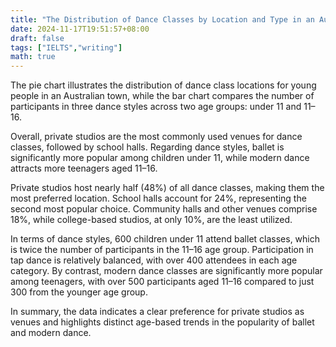```yaml
---
title: "The Distribution of Dance Classes by Location and Type in an Australian Town"
date: 2024-11-17T19:51:57+08:00
draft: false
tags: ["IELTS","writing"]
math: true
---
```


The pie chart illustrates the distribution of dance class locations for young people in an Australian town, while the bar chart compares the number of participants in three dance styles across two age groups: under 11 and 11–16.

Overall, private studios are the most commonly used venues for dance classes, followed by school halls. Regarding dance styles, ballet is significantly more popular among children under 11, while modern dance attracts more teenagers aged 11–16.

Private studios host nearly half (48%) of all dance classes, making them the most preferred location. School halls account for 24%, representing the second most popular choice. Community halls and other venues comprise 18%, while college-based studios, at only 10%, are the least utilized.

In terms of dance styles, 600 children under 11 attend ballet classes, which is twice the number of participants in the 11–16 age group. Participation in tap dance is relatively balanced, with over 400 attendees in each age category. By contrast, modern dance classes are significantly more popular among teenagers, with over 500 participants aged 11–16 compared to just 300 from the younger age group.

In summary, the data indicates a clear preference for private studios as venues and highlights distinct age-based trends in the popularity of ballet and modern dance.
